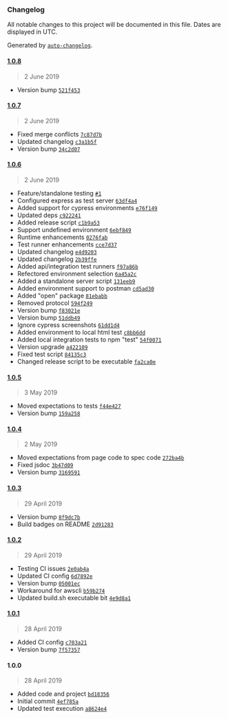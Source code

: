 ### Changelog

All notable changes to this project will be documented in this file. Dates are displayed in UTC.

Generated by [`auto-changelog`](https://github.com/CookPete/auto-changelog).

#### [1.0.8](https://github.com/hal313/aws-s3-lambda-example/compare/1.0.7...1.0.8)

> 2 June 2019

- Version bump [`521f453`](https://github.com/hal313/aws-s3-lambda-example/commit/521f453f4d5bc9f7c1b04cfdd99cd6f969da1c00)

#### [1.0.7](https://github.com/hal313/aws-s3-lambda-example/compare/1.0.6...1.0.7)

> 2 June 2019

- Fixed merge conflicts [`7c87d7b`](https://github.com/hal313/aws-s3-lambda-example/commit/7c87d7bed93d098f79a0c2903089d8e8e210dfed)
- Updated changelog [`c3a1b5f`](https://github.com/hal313/aws-s3-lambda-example/commit/c3a1b5f1956fb11308363c824c71db56fb0280b5)
- Version bump [`34c2d07`](https://github.com/hal313/aws-s3-lambda-example/commit/34c2d079fd76d574da3879728cd9a11e6884f6f7)

#### [1.0.6](https://github.com/hal313/aws-s3-lambda-example/compare/1.0.5...1.0.6)

> 2 June 2019

- Feature/standalone testing [`#1`](https://github.com/hal313/aws-s3-lambda-example/pull/1)
- Configured express as test server [`63df4a4`](https://github.com/hal313/aws-s3-lambda-example/commit/63df4a485cdea87e22d404b2481b415dc66d3cf0)
- Added support for cypress environments [`e76f149`](https://github.com/hal313/aws-s3-lambda-example/commit/e76f149135abf1ef78b6a11fd78e2854bb906881)
- Updated deps [`c922241`](https://github.com/hal313/aws-s3-lambda-example/commit/c9222418a03125e22f9f102930ccdc0ff99613c7)
- Added release script [`c1b9a53`](https://github.com/hal313/aws-s3-lambda-example/commit/c1b9a53286e79c3a866d4154cedeb88b51e05eb9)
- Support undefined environment [`6ebf849`](https://github.com/hal313/aws-s3-lambda-example/commit/6ebf84927caf17afde482c40faa7c27e5a81b5ff)
- Runtime enhancements [`0276fab`](https://github.com/hal313/aws-s3-lambda-example/commit/0276fab4260ed920c606ea5521d3128f869065dc)
- Test runner enhancements [`cce7d37`](https://github.com/hal313/aws-s3-lambda-example/commit/cce7d37fb1bf862bdbdd875e6c0c4f0a62cae522)
- Updated changelog [`e4d9203`](https://github.com/hal313/aws-s3-lambda-example/commit/e4d9203bd26015acbd801a6dc86d56183dfae042)
- Updated changelog [`2b39ffe`](https://github.com/hal313/aws-s3-lambda-example/commit/2b39ffe7693d287e13e7b0540d857371905aa81d)
- Added api/integration test runners [`f97a86b`](https://github.com/hal313/aws-s3-lambda-example/commit/f97a86b818c014ca71c3c46382455d83ca9a89eb)
- Refectored environment selection [`6a45a2c`](https://github.com/hal313/aws-s3-lambda-example/commit/6a45a2c405aafac31597832806afc6c6205200dd)
- Added a standalone server script [`131eeb9`](https://github.com/hal313/aws-s3-lambda-example/commit/131eeb9fd61dfdeb5f8b641520723e48f83e7d98)
- Added environment support to postman [`cd5ad30`](https://github.com/hal313/aws-s3-lambda-example/commit/cd5ad30379cd2b9205df4d5ab735f6d23919471a)
- Added "open" package [`81ebabb`](https://github.com/hal313/aws-s3-lambda-example/commit/81ebabb151c51adce44931afc6d025588b35845b)
- Removed protocol [`594f249`](https://github.com/hal313/aws-s3-lambda-example/commit/594f249c11e6f4b844f221bbccc3736a082cd5e3)
- Version bump [`f83021e`](https://github.com/hal313/aws-s3-lambda-example/commit/f83021ea689fbe2c8f7cf48b70583876905851df)
- Version bump [`51ddb49`](https://github.com/hal313/aws-s3-lambda-example/commit/51ddb49b0914540ef2054441bf4fdec965f27a5b)
- Ignore cypress screenshots [`61dd1d4`](https://github.com/hal313/aws-s3-lambda-example/commit/61dd1d47a882f8047c75f907f7a77e94b72ea9c4)
- Added environment to local html test [`c8bb6dd`](https://github.com/hal313/aws-s3-lambda-example/commit/c8bb6dd24c7854ef83e7053b5f48cc99052c0a10)
- Added local integration tests to npm "test" [`54f0071`](https://github.com/hal313/aws-s3-lambda-example/commit/54f007124f00e9ac9e4a2f4414adb4483153df39)
- Version upgrade [`a422109`](https://github.com/hal313/aws-s3-lambda-example/commit/a4221099fb1d47c59003d6b5c4ce3569e38d4079)
- Fixed test script [`84135c3`](https://github.com/hal313/aws-s3-lambda-example/commit/84135c30ef863840c03b8a7eac8b96ae656eda58)
- Changed release script to be executable [`fa2ca0e`](https://github.com/hal313/aws-s3-lambda-example/commit/fa2ca0ed04ceba508886258182d473cc65205f63)

#### [1.0.5](https://github.com/hal313/aws-s3-lambda-example/compare/1.0.4...1.0.5)

> 3 May 2019

- Moved expectations to tests [`f44e427`](https://github.com/hal313/aws-s3-lambda-example/commit/f44e427c5284741babc5f76f38503b2fb629d28a)
- Version bump [`159a258`](https://github.com/hal313/aws-s3-lambda-example/commit/159a258f5921dfa0239d9339ee0e832dd05f53f9)

#### [1.0.4](https://github.com/hal313/aws-s3-lambda-example/compare/1.0.3...1.0.4)

> 2 May 2019

- Moved expectations from page code to spec code [`272ba4b`](https://github.com/hal313/aws-s3-lambda-example/commit/272ba4b64df5c052a9ca174bf4f3bb054242d6cf)
- Fixed jsdoc [`3b47d09`](https://github.com/hal313/aws-s3-lambda-example/commit/3b47d0914e8937db3c876e3af820eb9e15d7dc2f)
- Version bump [`3169591`](https://github.com/hal313/aws-s3-lambda-example/commit/31695916a59fba9b7c4c3c9f51fc614cfe0f7ebf)

#### [1.0.3](https://github.com/hal313/aws-s3-lambda-example/compare/1.0.2...1.0.3)

> 29 April 2019

- Version bump [`8f9dc7b`](https://github.com/hal313/aws-s3-lambda-example/commit/8f9dc7bf41cd31a1ede56e967fc307bc1bbc8802)
- Build badges on README [`2d91283`](https://github.com/hal313/aws-s3-lambda-example/commit/2d91283283c2effc57e58a65e6549ab038d2c507)

#### [1.0.2](https://github.com/hal313/aws-s3-lambda-example/compare/1.0.1...1.0.2)

> 29 April 2019

- Testing CI issues [`2e0ab4a`](https://github.com/hal313/aws-s3-lambda-example/commit/2e0ab4ae2d50afbf523a8125d24810495e6fa8f0)
- Updated CI config [`6d7892e`](https://github.com/hal313/aws-s3-lambda-example/commit/6d7892ef4c5b0aadb92debd4770c55f8364a2c0f)
- Version bump [`05001ec`](https://github.com/hal313/aws-s3-lambda-example/commit/05001ecfc61ac5ee947b8d3cb4dba1c9ac87300f)
- Workaround for awscli [`b59b274`](https://github.com/hal313/aws-s3-lambda-example/commit/b59b2746697d115e1142c0f1a965ac16002d78a2)
- Updated build.sh executable bit [`4e9d8a1`](https://github.com/hal313/aws-s3-lambda-example/commit/4e9d8a1669fa51ff6084d303f48da0485b83cf9a)

#### [1.0.1](https://github.com/hal313/aws-s3-lambda-example/compare/1.0.0...1.0.1)

> 28 April 2019

- Added CI config [`c703a21`](https://github.com/hal313/aws-s3-lambda-example/commit/c703a21bbc55892e7abf958e2260ac1e6894ad29)
- Version bump [`7f57357`](https://github.com/hal313/aws-s3-lambda-example/commit/7f573579984c3415301bfb7fc7ac3d1f30b03a03)

#### 1.0.0

> 28 April 2019

- Added code and project [`bd18356`](https://github.com/hal313/aws-s3-lambda-example/commit/bd18356ea723137a12b7fe1d8b6968faf021697f)
- Initial commit [`4ef785a`](https://github.com/hal313/aws-s3-lambda-example/commit/4ef785a2246e5fe3b9d3c6fa6e068a261caeb0d9)
- Updated test execution [`a8624e4`](https://github.com/hal313/aws-s3-lambda-example/commit/a8624e44a189bd112f2083cf9ffc4723fa11de20)
